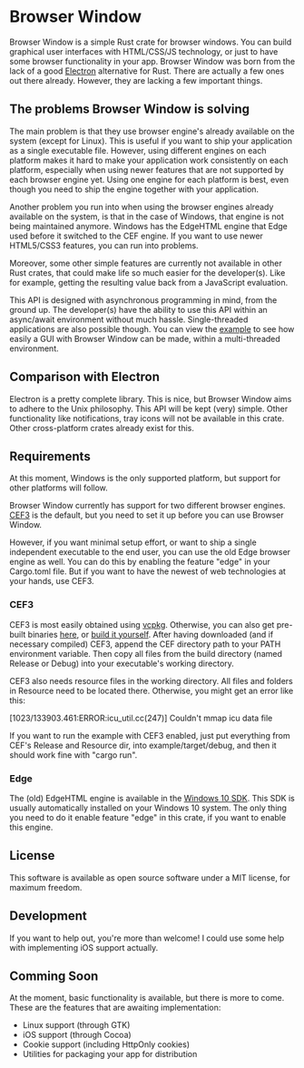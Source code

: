 # Browser Window

Browser Window is a simple Rust crate for browser windows.
You can build graphical user interfaces with HTML/CSS/JS technology, or just to have some browser functionality in your app.
Browser Window was born from the lack of a good [Electron](https://www.electronjs.org/) alternative for Rust.
There are actually a few ones out there already.
However, they are lacking a few important things.

## The problems Browser Window is solving

The main problem is that they use browser engine's already available on the system (except for Linux).
This is useful if you want to ship your application as a single executable file.
However, using different engines on each platform makes it hard to make your application work consistently on each platform, especially when using newer features that are not supported by each browser engine yet.
Using one engine for each platform is best, even though you need to ship the engine together with your application.

Another problem you run into when using the browser engines already available on the system, is that in the case of Windows, that engine is not being maintained anymore.
Windows has the EdgeHTML engine that Edge used before it switched to the CEF engine.
If you want to use newer HTML5/CSS3 features, you can run into problems.

Moreover, some other simple features are currently not available in other Rust crates, that could make life so much easier for the developer(s).
Like for example, getting the resulting value back from a JavaScript evaluation.

This API is designed with asynchronous programming in mind, from the ground up.
The developer(s) have the ability to use this API within an async/await environment without much hassle.
Single-threaded applications are also possible though.
You can view the [example](https://github.com/bamilab/browser-window/tree/master/example) to see how easily a GUI with Browser Window can be made, within a multi-threaded environment.

## Comparison with Electron

Electron is a pretty complete library.
This is nice, but Browser Window aims to adhere to the Unix philosophy.
This API will be kept (very) simple.
Other functionality like notifications, tray icons will not be available in this crate.
Other cross-platform crates already exist for this.


## Requirements

At this moment, Windows is the only supported platform, but support for other platforms will follow.

Browser Window currently has support for two different browser engines.
[CEF3](https://bitbucket.org/chromiumembedded/cef/wiki/Home) is the default, but you need to set it up before you can use Browser Window.

However, if you want minimal setup effort, or want to ship a single independent executable to the end user, you can use the old Edge browser engine as well.
You can do this by enabling the feature "edge" in your Cargo.toml file.
But if you want to have the newest of web technologies at your hands, use CEF3.

### CEF3

CEF3 is most easily obtained using [vcpkg](https://docs.microsoft.com/en-us/cpp/build/vcpkg?view=vs-2019).
Otherwise, you can also get pre-built binaries [here](http://opensource.spotify.com/cefbuilds/index.html), or [build it yourself](https://bitbucket.org/chromiumembedded/cef/wiki/MasterBuildQuickStart.md).
After having downloaded (and if necessary compiled) CEF3, append the CEF directory path to your PATH environment variable.
Then copy all files from the build directory (named Release or Debug) into your executable's working directory.

CEF3 also needs resource files in the working directory.
All files and folders in Resource need to be located there.
Otherwise, you might get an error like this:

[1023/133903.461:ERROR:icu_util.cc(247)] Couldn't mmap icu data file

If you want to run the example with CEF3 enabled, just put everything from CEF's Release and Resource dir, into example/target/debug, and then it should work fine with "cargo run".

### Edge

The (old) EdgeHTML engine is available in the [Windows 10 SDK](https://developer.microsoft.com/en-US/windows/downloads/windows-10-sdk/).
This SDK is usually automatically installed on your Windows 10 system.
The only thing you need to do it enable feature "edge" in this crate, if you want to enable this engine.

## License

This software is available as open source software under a MIT license, for maximum freedom.

## Development

If you want to help out, you're more than welcome! I could use some help with implementing iOS support actually.

## Comming Soon

At the moment, basic functionality is available, but there is more to come.
These are the features that are awaiting implementation:

* Linux support (through GTK)
* iOS support (through Cocoa)
* Cookie support (including HttpOnly cookies)
* Utilities for packaging your app for distribution
